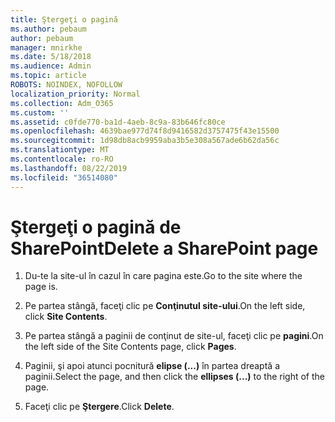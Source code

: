 ```yaml
---
title: Ştergeţi o pagină
ms.author: pebaum
author: pebaum
manager: mnirkhe
ms.date: 5/18/2018
ms.audience: Admin
ms.topic: article
ROBOTS: NOINDEX, NOFOLLOW
localization_priority: Normal
ms.collection: Adm_O365
ms.custom: ''
ms.assetid: c0fde770-ba1d-4aeb-8c9a-83b646fc80ce
ms.openlocfilehash: 4639bae977d74f8d9416582d3757475f43e15500
ms.sourcegitcommit: 1d98db8acb9959aba3b5e308a567ade6b62da56c
ms.translationtype: MT
ms.contentlocale: ro-RO
ms.lasthandoff: 08/22/2019
ms.locfileid: "36514080"
---
```

# <a name="delete-a-sharepoint-page"></a><span data-ttu-id="626a7-102">Ştergeţi o pagină de SharePoint</span><span class="sxs-lookup"><span data-stu-id="626a7-102">Delete a SharePoint page</span></span>

1. <span data-ttu-id="626a7-103">Du-te la site-ul în cazul în care pagina este.</span><span class="sxs-lookup"><span data-stu-id="626a7-103">Go to the site where the page is.</span></span>
    
2. <span data-ttu-id="626a7-104">Pe partea stângă, faceţi clic pe **Conţinutul site-ului**.</span><span class="sxs-lookup"><span data-stu-id="626a7-104">On the left side, click **Site Contents**.</span></span> 
    
3. <span data-ttu-id="626a7-105">Pe partea stângă a paginii de conţinut de site-ul, faceţi clic pe **pagini**.</span><span class="sxs-lookup"><span data-stu-id="626a7-105">On the left side of the Site Contents page, click **Pages**.</span></span> 
    
4. <span data-ttu-id="626a7-106">Paginii, şi apoi atunci pocnitură **elipse (...)** în partea dreaptă a paginii.</span><span class="sxs-lookup"><span data-stu-id="626a7-106">Select the page, and then click the **ellipses (...)** to the right of the page.</span></span> 
    
5. <span data-ttu-id="626a7-107">Faceţi clic pe **Ştergere**.</span><span class="sxs-lookup"><span data-stu-id="626a7-107">Click **Delete**.</span></span> 
    

